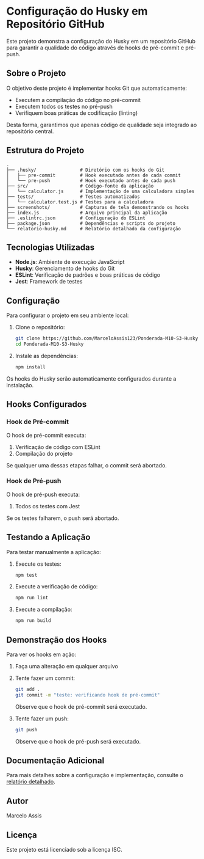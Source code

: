 # Configuração do Husky em Repositório GitHub

Este projeto demonstra a configuração do Husky em um repositório GitHub para garantir a qualidade do código através de hooks de pré-commit e pré-push.

## Sobre o Projeto

O objetivo deste projeto é implementar hooks Git que automaticamente:
- Executem a compilação do código no pré-commit
- Executem todos os testes no pré-push
- Verifiquem boas práticas de codificação (linting)

Desta forma, garantimos que apenas código de qualidade seja integrado ao repositório central.

## Estrutura do Projeto

```
.
├── .husky/                # Diretório com os hooks do Git
│   ├── pre-commit         # Hook executado antes de cada commit
│   └── pre-push           # Hook executado antes de cada push
├── src/                   # Código-fonte da aplicação
│   └── calculator.js      # Implementação de uma calculadora simples
├── tests/                 # Testes automatizados
│   └── calculator.test.js # Testes para a calculadora
├── screenshots/           # Capturas de tela demonstrando os hooks
├── index.js               # Arquivo principal da aplicação
├── .eslintrc.json         # Configuração do ESLint
├── package.json           # Dependências e scripts do projeto
└── relatorio-husky.md     # Relatório detalhado da configuração
```

## Tecnologias Utilizadas

- **Node.js**: Ambiente de execução JavaScript
- **Husky**: Gerenciamento de hooks do Git
- **ESLint**: Verificação de padrões e boas práticas de código
- **Jest**: Framework de testes

## Configuração

Para configurar o projeto em seu ambiente local:

1. Clone o repositório:
   ```bash
   git clone https://github.com/MarceloAssis123/Ponderada-M10-S3-Husky.git
   cd Ponderada-M10-S3-Husky
   ```

2. Instale as dependências:
   ```bash
   npm install
   ```

Os hooks do Husky serão automaticamente configurados durante a instalação.

## Hooks Configurados

### Hook de Pré-commit

O hook de pré-commit executa:
1. Verificação de código com ESLint
2. Compilação do projeto

Se qualquer uma dessas etapas falhar, o commit será abortado.

### Hook de Pré-push

O hook de pré-push executa:
1. Todos os testes com Jest

Se os testes falharem, o push será abortado.

## Testando a Aplicação

Para testar manualmente a aplicação:

1. Execute os testes:
   ```bash
   npm test
   ```

2. Execute a verificação de código:
   ```bash
   npm run lint
   ```

3. Execute a compilação:
   ```bash
   npm run build
   ```

## Demonstração dos Hooks

Para ver os hooks em ação:

1. Faça uma alteração em qualquer arquivo
2. Tente fazer um commit:
   ```bash
   git add .
   git commit -m "teste: verificando hook de pré-commit"
   ```
   Observe que o hook de pré-commit será executado.

3. Tente fazer um push:
   ```bash
   git push
   ```
   Observe que o hook de pré-push será executado.

## Documentação Adicional

Para mais detalhes sobre a configuração e implementação, consulte o [relatório detalhado](relatorio-husky.md).

## Autor

Marcelo Assis

## Licença

Este projeto está licenciado sob a licença ISC. 